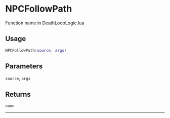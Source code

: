 # NPCFollowPath
Function name in DeathLoopLogic.lua
## Usage
```lua
NPCFollowPath(source, args)
```
## Parameters
`source`, `args`
## Returns
`none`

---